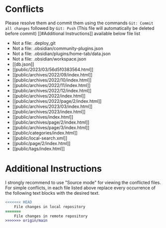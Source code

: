 # Conflicts
Please resolve them and commit them using the commands `Git: Commit all changes` followed by `Git: Push`
(This file will automatically be deleted before commit)
[[#Additional Instructions]] available below file list

- Not a file: .deploy_git
- Not a file: .obsidian/community-plugins.json
- Not a file: .obsidian/plugins/home-tab/data.json
- Not a file: .obsidian/workspace.json
- [[db.json]]
- [[public/2023/03/56d5f0383564.html]]
- [[public/archives/2022/09/index.html]]
- [[public/archives/2022/10/index.html]]
- [[public/archives/2022/11/index.html]]
- [[public/archives/2022/12/index.html]]
- [[public/archives/2022/index.html]]
- [[public/archives/2022/page/2/index.html]]
- [[public/archives/2023/03/index.html]]
- [[public/archives/2023/index.html]]
- [[public/archives/index.html]]
- [[public/archives/page/2/index.html]]
- [[public/archives/page/3/index.html]]
- [[public/categories/index.html]]
- [[public/local-search.xml]]
- [[public/page/2/index.html]]
- [[public/tags/index.html]]

# Additional Instructions
I strongly recommend to use "Source mode" for viewing the conflicted files. For simple conflicts, in each file listed above replace every occurrence of the following text blocks with the desired text.

```diff
<<<<<<< HEAD
    File changes in local repository
=======
    File changes in remote repository
>>>>>>> origin/main
```